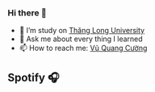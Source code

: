 ### Hi there 👋


- 🔭 I’m study on <a href="https://thanglong.edu.vn/" rel="nofollow">Thăng Long University</a>
- 💬 Ask me about every thing I learned
- 📫 How to reach me: <a href="https://www.facebook.com/quangcuong.vu.1998/" rel="nofollow">Vũ Quang Cường</a>
<h2>Spotify <g-emoji class="g-emoji" alias="headphones" fallback-src="https://github.githubassets.com/images/icons/emoji/unicode/1f3a7.png">🎧</g-emoji></h2>
